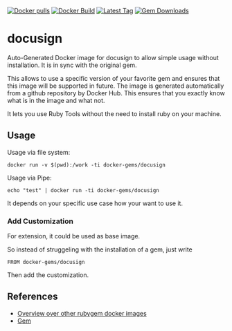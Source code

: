 [![Docker pulls](https://img.shields.io/docker/pulls/rubygem/docusign.svg)](https://hub.docker.com/r/rubygem/docusign/)
[![Docker Build](https://img.shields.io/docker/automated/rubygem/docusign.svg)](https://hub.docker.com/r/rubygem/docusign/)
[![Latest Tag](https://img.shields.io/github/tag/docker-rubygem/docusign.svg)](https://hub.docker.com/r/rubygem/docusign/)
[![Gem Downloads](https://img.shields.io/gem/dt/docusign.svg)](https://rubygems.org/gems/docusign/)
# docusign

Auto-Generated Docker image for docusign to allow simple usage without installation.
It is in sync with the original gem.

This allows to use a specific version of your favorite gem and ensures that this image will be supported in future.
The image is generated automatically from a github repository by Docker Hub.
This ensures that you exactly know what is in the image and what not.

It lets you use Ruby Tools without the need to install ruby on your machine.

## Usage

Usage via file system:

`docker run -v $(pwd):/work -ti docker-gems/docusign`

Usage via Pipe:

`echo "test" | docker run -ti docker-gems/docusign`

It depends on your specific use case how your want to use it.

### Add Customization

For extension, it could be used as base image.

So instead of struggeling with the installation of a gem, just write

`FROM docker-gems/docusign`

Then add the customization.

## References

 - [Overview over other rubygem docker images](https://github.com/thinkbot/docker-rubygem)
 - [Gem](https://rubygems.org/gems/docusign/)
